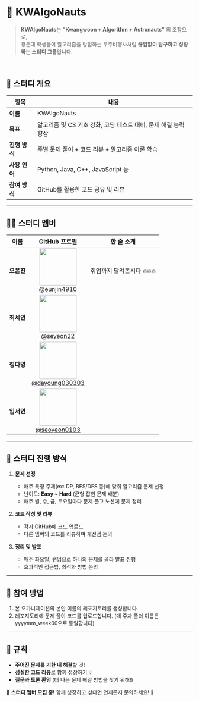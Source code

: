 # 🚀 KWAlgoNauts

> **KWAlgoNauts**는 **"Kwangwoon + Algorithm + Astronauts"** 의 조합으로,  
> 광운대 학생들이 알고리즘을 탐험하는 우주비행사처럼 **끊임없이 탐구하고 성장하는 스터디 그룹**입니다.  

<br>

## 📌 스터디 개요
| 항목 | 내용 |
|------|------|
| **이름** | KWAlgoNauts |
| **목표** | 알고리즘 및 CS 기초 강화, 코딩 테스트 대비, 문제 해결 능력 향상 |
| **진행 방식** | 주별 문제 풀이 + 코드 리뷰 + 알고리즘 이론 학습 |
| **사용 언어** | Python, Java, C++, JavaScript 등 |
| **참여 방식** | GitHub를 활용한 코드 공유 및 리뷰 |

---

## 👨‍🚀 스터디 멤버

| 이름  | GitHub 프로필 | 한 줄 소개 |
|:------:|:--------------:|:------------:|
| **오은진** | <img width="100px" src="https://avatars.githubusercontent.com/u/115154546?v=4"/> <br> [@eunjin4910](https://github.com/Eunjin03) | 취업까지 달려봅시다 🔥🔥🔥 |
| **최세연** | <img width="100px" src="https://avatars.githubusercontent.com/u/103797536?v=4"/> <br> [@seyeon22](https://github.com/seyeon22) |  |
| **정다영** | <img width="100px" src="https://avatars.githubusercontent.com/u/119166407?v=4"/> <br> [@dayoung030303](https://github.com/dayoung030303) |  |
| **임서연** | <img width="100px" src="https://avatars.githubusercontent.com/u/102738436?v=4"/> <br> [@seoyeon0103](https://github.com/seoyeon0103) |  |

---

## 📆 스터디 진행 방식

1. **문제 선정**  
   - 매주 특정 주제(ex: DP, BFS/DFS 등)에 맞춰 알고리즘 문제 선정  
   - 난이도: **Easy ~ Hard** (균형 잡힌 문제 배분)
   - 매주 월, 수, 금, 토요일마다 문제 풀고 노션에 문제 정리
   
2. **코드 작성 및 리뷰**  
   - 각자 GitHub에 코드 업로드  
   - 다른 멤버의 코드를 리뷰하며 개선점 논의  

3. **정리 및 발표**  
   - 매주 화요일, 랜덤으로 하나의 문제를 골라 발표 진행
   - 효과적인 접근법, 최적화 방법 논의  

---

## 🚀 참여 방법

1. 본 오가니제이션의 본인 이름의 레포지토리를 생성합니다.
2. 레포지토리에 문제 풀이 코드를 업로드합니다. (매 주차 폴더 이름은 yyyymm_week00으로 통일합니다)

---

## 📌 규칙

- **주어진 문제를 기한 내 해결**할 것!
- **성실한 코드 리뷰**로 함께 성장하기 💡
- **질문과 토론 환영** (더 나은 문제 해결 방법을 찾기 위해!)

📢 **스터디 멤버 모집 중!** 함께 성장하고 싶다면 언제든지 문의하세요! 🚀
